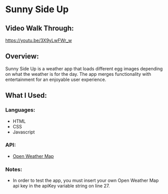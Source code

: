 # Sunny Side Up

## Video Walk Through: 

https://youtu.be/3X9yLwFWr_w

## Overview:

Sunny Side Up is a weather app that loads different egg images depending on what the weather is for the day. The app merges functionality with entertainment for an enjoyable user experience.

## What I Used:

### Languages:

- HTML
- CSS
- Javascript

### API:

- [Open Weather Map](https://openweathermap.org/api)

### Notes:

- In order to test the app, you must insert your own Open Weather Map api key in the apiKey variable string on line 27.






